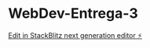 # WebDev-Entrega-3

[Edit in StackBlitz next generation editor ⚡️](https://stackblitz.com/~/github.com/Bladeplan/WebDev-Entrega-3)